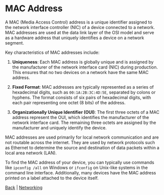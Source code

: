 # MAC Address

A MAC (Media Access Control) address is a unique identifier assigned to the network interface controller (NIC) of a device connected to a network. MAC addresses are used at the data link layer of the OSI model and serve as a hardware address that uniquely identifies a device on a network segment.

Key characteristics of MAC addresses include:

1. **Uniqueness**: Each MAC address is globally unique and is assigned by the manufacturer of the network interface card (NIC) during production. This ensures that no two devices on a network have the same MAC address.

2. **Fixed Format**: MAC addresses are typically represented as a series of hexadecimal digits, such as `00:1A:2B:3C:4D:5E`, separated by colons or hyphens. The format consists of six pairs of hexadecimal digits, with each pair representing one octet (8 bits) of the address.

3. **Organizationally Unique Identifier (OUI)**: The first three octets of a MAC address represent the OUI, which identifies the manufacturer of the network interface card. The remaining three octets are assigned by the manufacturer and uniquely identify the device.

MAC addresses are used primarily for local network communication and are not routable across the internet. They are used by network protocols such as Ethernet to determine the source and destination of data packets within a local area network (LAN).

To find the MAC address of your device, you can typically use commands like `ipconfig /all` on Windows or `ifconfig` on Unix-like systems in the command line interface. Additionally, many devices have the MAC address printed on a label attached to the device itself.

[Back](../basic_concepts.md) | [Networking](../../networking.md)